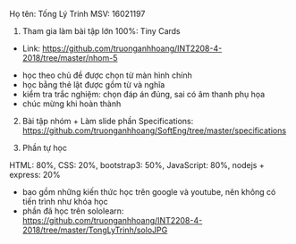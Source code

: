 Họ tên: Tống Lý Trinh MSV: 16021197

1. Tham gia làm bài tập lớn 100%: Tiny Cards 
+ Link: https://github.com/truonganhhoang/INT2208-4-2018/tree/master/nhom-5 
- học theo chủ đề được chọn từ màn hình chính
- học bằng thẻ lật được gồm từ và nghĩa
- kiểm tra trắc nghiệm: chọn đáp án đúng, sai có âm thanh phụ họa
- chúc mừng khi hoàn thành

2. Bài tập nhóm + Làm slide phần Specifications: 
https://github.com/truonganhhoang/SoftEng/tree/master/specifications

3. Phần tự học

HTML: 80%, CSS: 20%, bootstrap3: 50%, JavaScript: 80%, nodejs + express: 20% 

- bao gồm những kiến thức học trên google và youtube, nên không có tiến trình như khóa học
- phần đã học trên sololearn: https://github.com/truonganhhoang/INT2208-4-2018/tree/master/TongLyTrinh/soloJPG